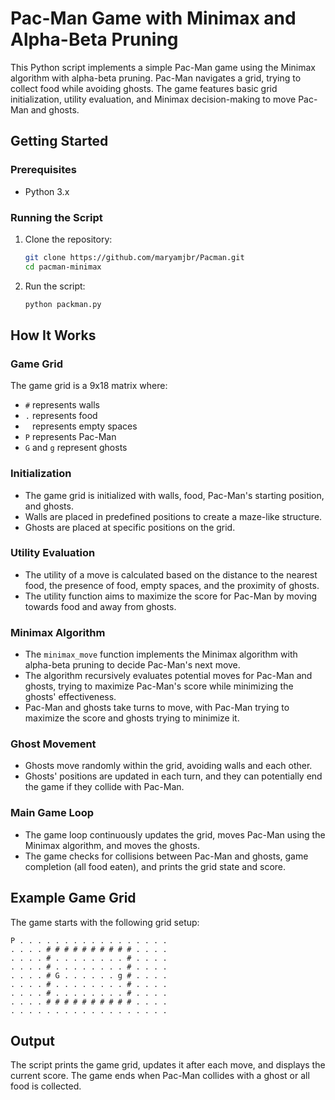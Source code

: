 # Pac-Man Game with Minimax and Alpha-Beta Pruning

This Python script implements a simple Pac-Man game using the Minimax algorithm with alpha-beta pruning. Pac-Man navigates a grid, trying to collect food while avoiding ghosts. The game features basic grid initialization, utility evaluation, and Minimax decision-making to move Pac-Man and ghosts.

## Getting Started

### Prerequisites

- Python 3.x

### Running the Script

1. Clone the repository:
    ```bash
    git clone https://github.com/maryamjbr/Pacman.git
    cd pacman-minimax
    ```

2. Run the script:
    ```bash
    python packman.py
    ```

## How It Works

### Game Grid

The game grid is a 9x18 matrix where:
- `#` represents walls
- `.` represents food
- ` ` represents empty spaces
- `P` represents Pac-Man
- `G` and `g` represent ghosts

### Initialization

- The game grid is initialized with walls, food, Pac-Man's starting position, and ghosts.
- Walls are placed in predefined positions to create a maze-like structure.
- Ghosts are placed at specific positions on the grid.

### Utility Evaluation

- The utility of a move is calculated based on the distance to the nearest food, the presence of food, empty spaces, and the proximity of ghosts.
- The utility function aims to maximize the score for Pac-Man by moving towards food and away from ghosts.

### Minimax Algorithm

- The `minimax_move` function implements the Minimax algorithm with alpha-beta pruning to decide Pac-Man's next move.
- The algorithm recursively evaluates potential moves for Pac-Man and ghosts, trying to maximize Pac-Man's score while minimizing the ghosts' effectiveness.
- Pac-Man and ghosts take turns to move, with Pac-Man trying to maximize the score and ghosts trying to minimize it.

### Ghost Movement

- Ghosts move randomly within the grid, avoiding walls and each other.
- Ghosts' positions are updated in each turn, and they can potentially end the game if they collide with Pac-Man.

### Main Game Loop

- The game loop continuously updates the grid, moves Pac-Man using the Minimax algorithm, and moves the ghosts.
- The game checks for collisions between Pac-Man and ghosts, game completion (all food eaten), and prints the grid state and score.

## Example Game Grid

The game starts with the following grid setup:

```
P . . . . . . . . . . . . . . . . .
. . . . # # # # # # # # # # . . . .
. . . . # . . . . . . . . # . . . .
. . . . # . . . . . . . . # . . . .
. . . . # G . . . . . . g # . . . .
. . . . # . . . . . . . . # . . . .
. . . . # . . . . . . . . # . . . .
. . . . # # # # # # # # # # . . . .
. . . . . . . . . . . . . . . . . .
```

## Output

The script prints the game grid, updates it after each move, and displays the current score. The game ends when Pac-Man collides with a ghost or all food is collected.


